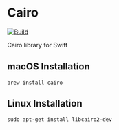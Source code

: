 # Cairo

[![Build](https://github.com/fwcd/swift-cairo/actions/workflows/build.yml/badge.svg)](https://github.com/fwcd/swift-cairo/actions/workflows/build.yml)

Cairo library for Swift

## macOS Installation

`brew install cairo`

## Linux Installation

`sudo apt-get install libcairo2-dev`

